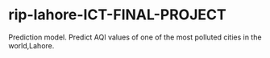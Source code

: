 # rip-lahore-ICT-FINAL-PROJECT
Prediction model. Predict AQI values of one of the most polluted cities in the world,Lahore.
